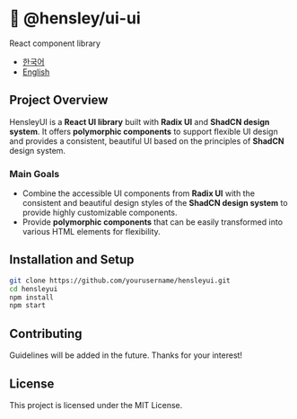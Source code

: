 # 🦔 @hensley/ui-ui

React component library

- [한국어](README.md)
- [English](README.en.md)

## Project Overview

HensleyUI is a **React UI library** built with **Radix UI** and **ShadCN design system**. It offers **polymorphic components** to support flexible UI design and provides a consistent, beautiful UI based on the principles of **ShadCN** design system.

### Main Goals

- Combine the accessible UI components from **Radix UI** with the consistent and beautiful design styles of the **ShadCN design system** to provide highly customizable components.
- Provide **polymorphic components** that can be easily transformed into various HTML elements for flexibility.

## Installation and Setup

```bash
git clone https://github.com/yourusername/hensleyui.git
cd hensleyui
npm install
npm start
```

## Contributing

Guidelines will be added in the future. Thanks for your interest!

## License

This project is licensed under the MIT License.
